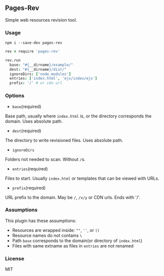 
Pages-Rev
-----

Simple web resources revision tool.

### Usage

```
npm i --save-dev pages-rev
```

```coffee
rev = require 'pages-rev'

rev.run
  base: "#{__dirname}/example/"
  dest: "#{__dirname}/dist/"
  ignoreDirs: ['node_modules']
  entries: ['index.html', 'ejs/index/ejs']
  prefix: '/' # or cdn url
```

### Options

* `base`(required)

Base path, usually where `index.html` is, or the directory corresponds the domain.
Uses absolute path.

* `dest`(required)

The directory to write revisioned files. Uses absolute path.

* `ignoreDirs`

Folders not needed to scan. Without `/`s.

* `entries`(required)

Files to start. Usually `index.html` or templates that can be viewed with URLs.

* `prefix`(required)

URL prefix to the domain. May be `/`, `/x/y` or CDN urls. Ends with '/'.

### Assumptions

This plugin has these assumptions:

* Resources are wrapped inside: `""`, `''`, or `()`
* Resource names do not contains `\`
* Path `base` corresponds to the domain(or directory of `index.html`)
* Files with same extname as files in `entries` are not renamed

### License

MIT
